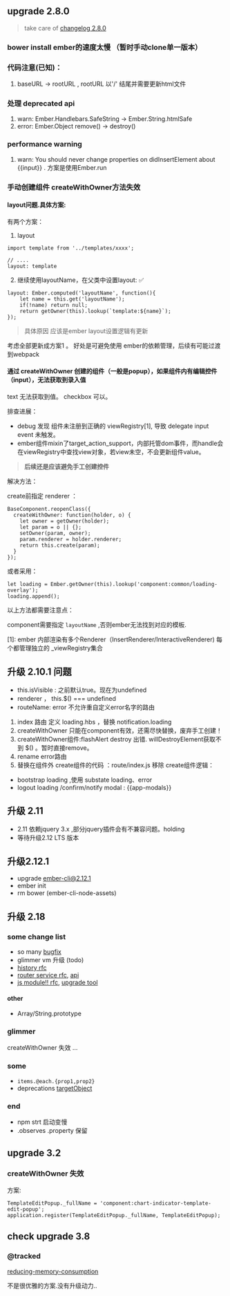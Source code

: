 
## upgrade 2.8.0

> take care of [changelog 2.8.0](https://github.com/emberjs/ember.js/blob/v2.8.0/CHANGELOG.md)

### bower install ember的速度太慢 （暂时手动clone单一版本）
### 代码注意(已知)：

  1. baseURL -> rootURL , rootURL 以'/' 结尾并需要更新html文件

### 处理 deprecated api

  1. warn:  Ember.Handlebars.SafeString -> Ember.String.htmlSafe
  2. error: Ember.Object remove() -> destroy()

### performance warning

  1. warn: You should never change properties on didInsertElement about {{input}} . 方案是使用Ember.run

### 手动创建组件 createWithOwner方法失效

#### layout问题.具体方案:


有两个方案：

1. layout

```
import template from '../templates/xxxx';

// ....
layout: template

```

2. 继续使用layoutName，在父类中设置layout: ✅

```
layout: Ember.computed('layoutName', function(){
    let name = this.get('layoutName');
    if(!name) return null;
    return getOwner(this).lookup(`template:${name}`);
});
```
> 具体原因 应该是ember layout设置逻辑有更新


考虑全部更新成方案1 。 好处是可避免使用 ember的依赖管理，后续有可能过渡到webpack


#### 通过 createWithOwner 创建的组件（一般是popup），如果组件内有编辑控件（input），无法获取到录入值

text 无法获取到值。 checkbox 可以。

排查进展：

 - debug 发现 组件未注册到正确的 viewRegistry[1], 导致 delegate input event 未触发。
 - ember组件mixin了target_action_support，内部托管dom事件，而handle会在viewRegistry中查找view对象，若view未空，不会更新组件value。


>  **后续还是应该避免手工创建控件**

解决方法：

create前指定 renderer ：

```
BaseComponent.reopenClass({
  createWithOwner: function(holder, o) {
    let owner = getOwner(holder);
    let param = o || {};
    setOwner(param, owner);
    param.renderer = holder.renderer;
    return this.create(param);
  }
});
```

或者采用：

```
let loading = Ember.getOwner(this).lookup('component:common/loading-overlay');
loading.append();
```

以上方法都需要注意点：

component需要指定 `layoutName` ,否则ember无法找到对应的模板.


[1]: ember 内部渲染有多个Renderer（InsertRenderer/InteractiveRenderer) 每个都管理独立的 _viewRegistry集合

## 升级 2.10.1 问题

- this.isVisible : 之前默认true。现在为undefined
- renderer  ， this.$() === undefined
- routeName: error  不允许重自定义error名字的路由

1. index 路由 定义 loading.hbs ，替换 notification.loading
2. createWithOwner 只能在component有效，还需尽快替换，废弃手工创建！
3. createWithOwner组件:flashAlert  destroy 出错. willDestroyElement获取不到 $() 。暂时直接remove。
4. rename error路由
5. 替换在组件外 create组件的代码 ：route/index.js 移除 create组件逻辑：

- bootstrap loading ,使用 substate loading、error
- logout loading /confirm/notify modal : {{app-modals}}


## 升级 2.11

- 2.11 依赖jquery 3.x ,部分jquery插件会有不兼容问题。holding
- 等待升级2.12 LTS 版本

## 升级2.12.1

- upgrade ember-cli@2.12.1
- ember init
- rm bower (ember-cli-node-assets)


## 升级 2.18

### some change list

 - so many [bugfix](https://github.com/emberjs/ember.js/blob/master/CHANGELOG.md#2122-april-27-2017)
 - glimmer vm 升级 (todo)
 - [history rfc](https://github.com/bcardarella/rfcs/blob/0ad4c1360f77b6db637417c1f97fa79239e29ecb/text/0000-track-unique-history-location-state.md)
- [router service rfc](https://github.com/emberjs/rfcs/blob/master/text/0095-router-service.md), [api](https://emberjs.com/api/ember/2.17/classes/RouterService)
- [js module!! rfc](https://github.com/emberjs/rfcs/blob/master/text/0176-javascript-module-api.md), [upgrade tool](https://emberjs.com/blog/2017/09/01/ember-2-15-released.html#toc_updating-your-application)

#### other

- Array/String.prototype

### glimmer

createWithOwner 失效 ...

### some

- `items.@each.{prop1,prop2}`
- deprecations [targetObject](https://emberjs.com/deprecations/v2.x/#toc_code-targetobject-code)


### end

 - npm  strt  启动变慢
 - .observes  .property 保留



## upgrade 3.2

### createWithOwner  失效

方案:

```
TemplateEditPopup._fullName = 'component:chart-indicator-template-edit-popup';
application.register(TemplateEditPopup._fullName, TemplateEditPopup);
```


## check  upgrade 3.8


### @tracked


[reducing-memory-consumption](https://github.com/emberjs/rfcs/blob/be351b059f08ac0fe709bc7697860d5064717a7f/text/0000-tracked-properties.md#reducing-memory-consumption)


不是很优雅的方案.没有升级动力..
